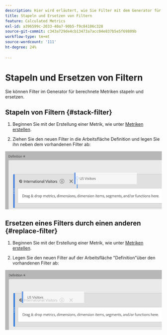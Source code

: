 ```yaml
---
description: Hier wird erläutert, wie Sie Filter mit dem Generator für berechnete Metriken stapeln und ersetzen.
title: Stapeln und Ersetzen von Filtern
feature: Calculated Metrics
exl-id: a396599c-2033-40a7-90b5-f9c84106c328
source-git-commit: c343a729de4cb13473a7acc04e837b5e5f69809b
workflow-type: tm+mt
source-wordcount: '111'
ht-degree: 24%

---
```


# Stapeln und Ersetzen von Filtern

Sie können Filter im Generator für berechnete Metriken stapeln und ersetzen.

## Stapeln von Filtern {#stack-filter}

1. Beginnen Sie mit der Erstellung einer Metrik, wie unter [Metriken erstellen](/help/components/calc-metrics/cm-workflow/cm-build-metrics.md).

1. Ziehen Sie den neuen Filter in die Arbeitsfläche Definition und legen Sie ihn neben dem vorhandenen Filter ab:

![Arbeitsfläche für die Definition, die anzeigt, dass die Metrik &quot;US-Besucher&quot;neben den vorhandenen internationalen Besuchern zurückging.](assets/cm_stack_seg.png)

## Ersetzen eines Filters durch einen anderen {#replace-filter}

1. Beginnen Sie mit der Erstellung einer Metrik, wie unter [Metriken erstellen](/help/components/calc-metrics/cm-workflow/cm-build-metrics.md).

1. Legen Sie den neuen Filter auf der Arbeitsfläche &quot;Definition&quot;über den vorhandenen Filter ab:

![Arbeitsfläche mit Definition, die anzeigt, dass US-Besucher auf der Metrik &quot;Internationale Besucher&quot;einen Abbruch verzeichneten.](assets/cm_replace_seg.png)
